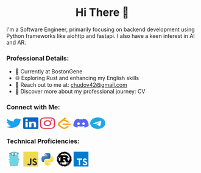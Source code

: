 <h1 align="center">Hi There 🐥</h1>
I'm a Software Engineer, primarily focusing on backend development using Python frameworks like aiohttp and fastapi. I also have a keen interest in AI and AR.
<h3>Professional Details:</h3>

- 💼 Currently at BostonGene
- 🌐 Exploring Rust and enhancing my English skills
- 💌 Reach out to me at: chudov42@gmail.com
- 📑 Discover more about my professional journey: CV
<h3>Connect with Me:</h3>

<p>
  <a href="https://twitter.com/WidowGenerator" target="blank"><img align="center" src="./assets/icons/social/twitter.svg" alt="WidowGenerator" height="30" width="40" /></a>
  <a href="https://linkedin.com/in/window-generator" target="blank"><img align="center" src="./assets/icons/social/linkedin.svg" alt="window-generator" height="30" width="40" /></a>
  <a href="https://instagram.com/widow_generator" target="blank"><img align="center" src="./assets/icons/social/instagram.svg" alt="widow_generator" height="30" width="40" /></a>
  <a href="https://www.leetcode.com/WidowGenerator" target="blank"><img align="center" src="./assets/icons/social/leetcode.svg" alt="WidowGenerator" height="30" width="40" /></a>
  <a href="https://discord.gg/somthing" target="blank"><img align="center" src="./assets/icons/social/discord.svg" alt="somthing" height="30" width="40" /></a>
  <a href="https://t.me/WidowGenerator" target="blank"><img align="center" src="./assets/icons/social/telegram.svg" alt="WidowGenerator" height="30" width="40" /></a>
</p>
<h3>Technical Proficiencies:</h3>

<p>
  <a href="https://golang.org" target="_blank" rel="noreferrer"> <img src="https://raw.githubusercontent.com/devicons/devicon/master/icons/go/go-original.svg" alt="go" width="40" height="40"/></a>
  <a href="https://developer.mozilla.org/en-US/docs/Web/JavaScript" target="_blank" rel="noreferrer"> <img src="https://raw.githubusercontent.com/devicons/devicon/master/icons/javascript/javascript-original.svg" alt="javascript" width="40" height="40"/></a>
  <a href="https://www.python.org" target="_blank" rel="noreferrer"> <img src="https://raw.githubusercontent.com/devicons/devicon/master/icons/python/python-original.svg" alt="python" width="40" height="40"/></a>
  <a href="https://www.rust-lang.org" target="_blank" rel="noreferrer"> <img src="https://raw.githubusercontent.com/devicons/devicon/master/icons/rust/rust-plain.svg" alt="rust" width="40" height="40"/></a>
  <a href="https://www.typescriptlang.org/" target="_blank" rel="noreferrer"> <img src="https://raw.githubusercontent.com/devicons/devicon/master/icons/typescript/typescript-original.svg" alt="typescript" width="40" height="40"/></a>
</p>
